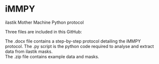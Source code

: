 # iMMPY
ilastik Mother Machine Python protocol 



Three files are included in this GitHub: 

The .docx file contains a step-by-step protocol detailing the iMMPY protocol. 
The .py script is the python code required to analyse and extract data from ilastik masks.  
The .zip file contains example data and masks.

